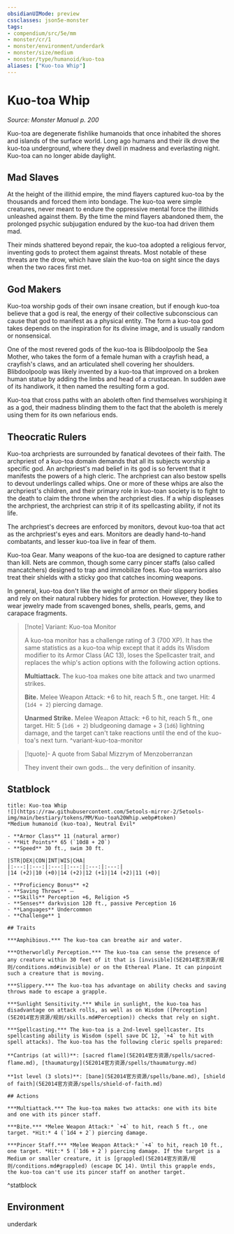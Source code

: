 ```yaml
---
obsidianUIMode: preview
cssclasses: json5e-monster
tags:
- compendium/src/5e/mm
- monster/cr/1
- monster/environment/underdark
- monster/size/medium
- monster/type/humanoid/kuo-toa
aliases: ["Kuo-toa Whip"]
---
```

# Kuo-toa Whip
*Source: Monster Manual p. 200*  

Kuo-toa are degenerate fishlike humanoids that once inhabited the shores and islands of the surface world. Long ago humans and their ilk drove the kuo-toa underground, where they dwell in madness and everlasting night. Kuo-toa can no longer abide daylight.

## Mad Slaves

At the height of the illithid empire, the mind flayers captured kuo-toa by the thousands and forced them into bondage. The kuo-toa were simple creatures, never meant to endure the oppressive mental force the illithids unleashed against them. By the time the mind flayers abandoned them, the prolonged psychic subjugation endured by the kuo-toa had driven them mad.

Their minds shattered beyond repair, the kuo-toa adopted a religious fervor, inventing gods to protect them against threats. Most notable of these threats are the drow, which have slain the kuo-toa on sight since the days when the two races first met.

## God Makers

Kuo-toa worship gods of their own insane creation, but if enough kuo-toa believe that a god is real, the energy of their collective subconscious can cause that god to manifest as a physical entity. The form a kuo-toa god takes depends on the inspiration for its divine image, and is usually random or nonsensical.

One of the most revered gods of the kuo-toa is Blibdoolpoolp the Sea Mother, who takes the form of a female human with a crayfish head, a crayfish's claws, and an articulated shell covering her shoulders. Blibdoolpoolp was likely invented by a kuo-toa that improved on a broken human statue by adding the limbs and head of a crustacean. In sudden awe of its handiwork, it then named the resulting form a god.

Kuo-toa that cross paths with an aboleth often find themselves worshiping it as a god, their madness blinding them to the fact that the aboleth is merely using them for its own nefarious ends.

## Theocratic Rulers

Kuo-toa archpriests are surrounded by fanatical devotees of their faith. The archpriest of a kuo-toa domain demands that all its subjects worship a specific god. An archpriest's mad belief in its god is so fervent that it manifests the powers of a high cleric. The archpriest can also bestow spells to devout underlings called whips. One or more of these whips are also the archpriest's children, and their primary role in kuo-toan society is to fight to the death to claim the throne when the archpriest dies. If a whip displeases the archpriest, the archpriest can strip it of its spellcasting ability, if not its life.

The archpriest's decrees are enforced by monitors, devout kuo-toa that act as the archpriest's eyes and ears. Monitors are deadly hand-to-hand combatants, and lesser kuo-toa live in fear of them.

Kuo-toa Gear. Many weapons of the kuo-toa are designed to capture rather than kill. Nets are common, though some carry pincer staffs (also called mancatchers) designed to trap and immobilize foes. Kuo-toa warriors also treat their shields with a sticky goo that catches incoming weapons.

In general, kuo-toa don't like the weight of armor on their slippery bodies and rely on their natural rubbery hides for protection. However, they like to wear jewelry made from scavenged bones, shells, pearls, gems, and carapace fragments.

> [!note] Variant: Kuo-toa Monitor
> 
> A kuo-toa monitor has a challenge rating of 3 (700 XP). It has the same statistics as a kuo-toa whip except that it adds its Wisdom modifier to its Armor Class (AC 13), loses the Spellcaster trait, and replaces the whip's action options with the following action options.
> 
> **Multiattack.** The kuo-toa makes one bite attack and two unarmed strikes.
> 
> **Bite.** Melee Weapon Attack: +6 to hit, reach 5 ft., one target. Hit: 4 (`1d4 + 2`) piercing damage.
> 
> **Unarmed Strike.** Melee Weapon Attack: +6 to hit, reach 5 ft., one target. Hit: 5 (`1d6 + 2`) bludgeoning damage + 3 (`1d6`) lightning damage, and the target can't take reactions until the end of the kuo-toa's next turn.
^variant-kuo-toa-monitor

> [!quote]- A quote from Sabal Mizzrym of Menzoberranzan  
> 
> They invent their own gods... the very definition of insanity.


## Statblock

```ad-statblock
title: Kuo-toa Whip
![](https://raw.githubusercontent.com/5etools-mirror-2/5etools-img/main/bestiary/tokens/MM/Kuo-toa%20Whip.webp#token)
*Medium humanoid (kuo-toa), Neutral Evil*

- **Armor Class** 11 (natural armor)
- **Hit Points** 65 (`10d8 + 20`)
- **Speed** 30 ft., swim 30 ft.

|STR|DEX|CON|INT|WIS|CHA|
|:---:|:---:|:---:|:---:|:---:|:---:|
|14 (+2)|10 (+0)|14 (+2)|12 (+1)|14 (+2)|11 (+0)|

- **Proficiency Bonus** +2
- **Saving Throws** ⏤
- **Skills** Perception +6, Religion +5
- **Senses** darkvision 120 ft., passive Perception 16
- **Languages** Undercommon
- **Challenge** 1

## Traits

***Amphibious.*** The kuo-toa can breathe air and water.

***Otherworldly Perception.*** The kuo-toa can sense the presence of any creature within 30 feet of it that is [invisible](5E2014官方资源/规则/conditions.md#invisible) or on the Ethereal Plane. It can pinpoint such a creature that is moving.

***Slippery.*** The kuo-toa has advantage on ability checks and saving throws made to escape a grapple.

***Sunlight Sensitivity.*** While in sunlight, the kuo-toa has disadvantage on attack rolls, as well as on Wisdom ([Perception](5E2014官方资源/规则/skills.md#Perception)) checks that rely on sight.

***Spellcasting.*** The kuo-toa is a 2nd-level spellcaster. Its spellcasting ability is Wisdom (spell save DC 12, `+4` to hit with spell attacks). The kuo-toa has the following cleric spells prepared:

**Cantrips (at will)**: [sacred flame](5E2014官方资源/spells/sacred-flame.md), [thaumaturgy](5E2014官方资源/spells/thaumaturgy.md)

**1st level (3 slots)**: [bane](5E2014官方资源/spells/bane.md), [shield of faith](5E2014官方资源/spells/shield-of-faith.md)

## Actions

***Multiattack.*** The kuo-toa makes two attacks: one with its bite and one with its pincer staff.

***Bite.*** *Melee Weapon Attack:* `+4` to hit, reach 5 ft., one target. *Hit:* 4 (`1d4 + 2`) piercing damage.

***Pincer Staff.*** *Melee Weapon Attack:* `+4` to hit, reach 10 ft., one target. *Hit:* 5 (`1d6 + 2`) piercing damage. If the target is a Medium or smaller creature, it is [grappled](5E2014官方资源/规则/conditions.md#grappled) (escape DC 14). Until this grapple ends, the kuo-toa can't use its pincer staff on another target.
```
^statblock

## Environment

underdark